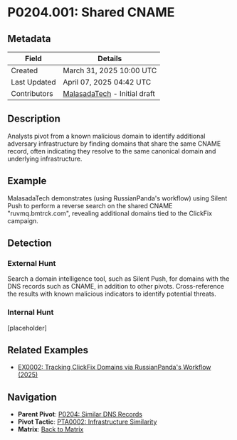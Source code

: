 # P0204.001: Shared CNAME

## Metadata
| Field          | Details                                      |
|----------------|----------------------------------------------|
| Created        | March 31, 2025 10:00 UTC                    |
| Last Updated   | April 07, 2025 04:42 UTC                    |
| Contributors   | [MalasadaTech](../contributors.md#malasadatech) - Initial draft |

## Description
Analysts pivot from a known malicious domain to identify additional adversary infrastructure by finding domains that share the same CNAME record, often indicating they resolve to the same canonical domain and underlying infrastructure.

## Example
MalasadaTech demonstrates (using RussianPanda's workflow) using Silent Push to perform a reverse search on the shared CNAME "ruvmq.bmtrck.com", revealing additional domains tied to the ClickFix campaign.

## Detection

### External Hunt
Search a domain intelligence tool, such as Silent Push, for domains with the DNS records such as CNAME, in addition to other pivots. Cross-reference the results with known malicious indicators to identify potential threats.

### Internal Hunt
[placeholder]

## Related Examples
- [EX0002: Tracking ClickFix Domains via RussianPanda's Workflow (2025)](../examples/EX0002.md)

## Navigation
- **Parent Pivot**: [P0204: Similar DNS Records](P0204.md)
- **Pivot Tactic**: [PTA0002: Infrastructure Similarity](../pivot-tactics/PTA0002/main.md)
- **Matrix**: [Back to Matrix](../matrix.md)